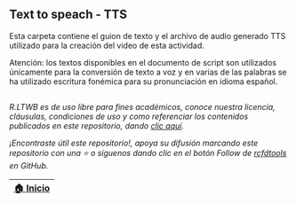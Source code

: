 ## Text to speach - TTS

Esta carpeta contiene el guion de texto y el archivo de audio generado TTS utilizado para la creación del video de esta actividad.

Atención: los textos disponibles en el documento de script son utilizados únicamente para la conversión de texto a voz y en varias de las palabras se ha utilizado escritura fonémica para su pronunciación en idioma español.

##

_R.LTWB es de uso libre para fines académicos, conoce nuestra licencia, cláusulas, condiciones de uso y como referenciar los contenidos publicados en este repositorio, dando [clic aquí](https://github.com/rcfdtools/R.LTWB/wiki/License)._

_¡Encontraste útil este repositorio!, apoya su difusión marcando este repositorio con una ⭐ o síguenos dando clic en el botón Follow de [rcfdtools](https://github.com/rcfdtools) en GitHub._

| [:house: Inicio](../../../Readme.md) |
|--------------------------------|